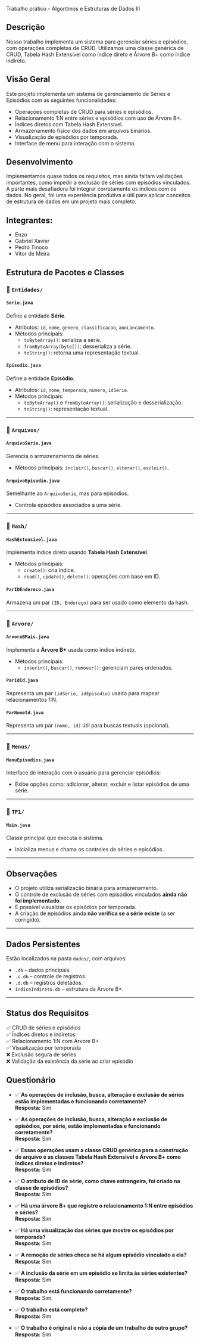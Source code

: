 Trabalho prático - Algoritmos e Estruturas de Dados III


## Descrição
Nosso trabalho implementa um sistema para gerenciar séries e episódios, com operações completas de CRUD. Utilizamos uma classe genérica de CRUD, Tabela Hash Extensível como índice direto e Árvore B+ como índice indireto.

## Visão Geral

Este projeto implementa um sistema de gerenciamento de Séries e Episódios com as seguintes funcionalidades:

- Operações completas de CRUD para séries e episódios.
- Relacionamento 1:N entre séries e episódios com uso de Árvore B+.
- Índices diretos com Tabela Hash Extensível.
- Armazenamento físico dos dados em arquivos binários.
- Visualização de episódios por temporada.
- Interface de menu para interação com o sistema.

## Desenvolvimento 
Implementamos quase todos os requisitos, mas ainda faltam validações importantes, como impedir a exclusão de séries com episódios vinculados. A parte mais desafiadora foi integrar corretamente os índices com os dados. No geral, foi uma experiência produtiva e útil para aplicar conceitos de estrutura de dados em um projeto mais completo.

## Integrantes:

- Enzo
- Gabriel Xavier
- Pedro Tinoco
- Vitor de Meira

## Estrutura de Pacotes e Classes

### 📁 `Entidades/`

#### `Serie.java`
Define a entidade **Série**.
- Atributos: `id`, `nome`, `genero`, `classificacao`, `anoLancamento`.
- Métodos principais:
  - `toByteArray()`: serializa a série.
  - `fromByteArray(byte[])`: desserializa a série.
  - `toString()`: retorna uma representação textual.

#### `Episodio.java`
Define a entidade **Episódio**.
- Atributos: `id`, `nome`, `temporada`, `numero`, `idSerie`.
- Métodos principais:
  - `toByteArray()` e `fromByteArray()`: serialização e desserialização.
  - `toString()`: representação textual.

---

### 📁 `Arquivos/`

#### `ArquivoSerie.java`
Gerencia o armazenamento de séries.
- Métodos principais: `incluir()`, `buscar()`, `alterar()`, `excluir()`.

#### `ArquivoEpisodio.java`
Semelhante ao `ArquivoSerie`, mas para episódios.
- Controla episódios associados a uma série.

---

### 📁 `Hash/`

#### `HashExtensivel.java`
Implementa índice direto usando **Tabela Hash Extensível**.
- Métodos principais:
  - `create()`: cria índice.
  - `read()`, `update()`, `delete()`: operações com base em ID.

#### `ParIDEndereco.java`
Armazena um par `(ID, Endereço)` para ser usado como elemento da hash.

---

### 📁 `Arvore/`

#### `ArvoreBMais.java`
Implementa a **Árvore B+** usada como índice indireto.
- Métodos principais:
  - `inserir()`, `buscar()`, `remover()`: gerenciam pares ordenados.

#### `ParIdId.java`
Representa um par `(idSerie, idEpisodio)` usado para mapear relacionamentos 1:N.

#### `ParNomeId.java`
Representa um par `(nome, id)` útil para buscas textuais (opcional).

---

### 📁 `Menus/`

#### `MenuEpisodios.java`
Interface de interação com o usuário para gerenciar episódios:
- Exibe opções como: adicionar, alterar, excluir e listar episódios de uma série.

---

### 📁 `TP1/`

#### `Main.java`
Classe principal que executa o sistema.
- Inicializa menus e chama os controles de séries e episódios.

---

## Observações

- O projeto utiliza serialização binária para armazenamento.
- O controle de exclusão de séries com episódios vinculados **ainda não foi implementado**.
- É possível visualizar os episódios por temporada.
- A criação de episódios ainda **não verifica se a série existe** (a ser corrigido).

---

## Dados Persistentes

Estão localizados na pasta `dados/`, com arquivos:
- `.db` – dados principais.
- `.c.db` – controle de registros.
- `.d.db` – registros deletados.
- `indiceIndireto.db` – estrutura da Árvore B+.

---

## Status dos Requisitos

✅ CRUD de séries e episódios  
✅ Índices diretos e indiretos  
✅ Relacionamento 1:N com Árvore B+  
✅ Visualização por temporada  
❌ Exclusão segura de séries  
❌ Validação da existência da série ao criar episódio 

## Questionário

- ✅ **As operações de inclusão, busca, alteração e exclusão de séries estão implementadas e funcionando corretamente?**  
  **Resposta:** Sim

- ✅ **As operações de inclusão, busca, alteração e exclusão de episódios, por série, estão implementadas e funcionando corretamente?**  
  **Resposta:** Sim

- ✅ **Essas operações usam a classe CRUD genérica para a construção do arquivo e as classes Tabela Hash Extensível e Árvore B+ como índices diretos e indiretos?**  
  **Resposta:** Sim

- ✅ **O atributo de ID de série, como chave estrangeira, foi criado na classe de episódios?**  
  **Resposta:** Sim

- ✅ **Há uma árvore B+ que registre o relacionamento 1:N entre episódios e séries?**  
  **Resposta:** Sim

- ✅ **Há uma visualização das séries que mostre os episódios por temporada?**  
  **Resposta:** Sim

- ✅ **A remoção de séries checa se há algum episódio vinculado a ela?**  
  **Resposta:** Sim

- ✅ **A inclusão da série em um episódio se limita às séries existentes?**  
  **Resposta:** Sim

- ✅ **O trabalho está funcionando corretamente?**  
  **Resposta:** Sim.

- ✅ **O trabalho está completo?**  
  **Resposta:** Sim

- ✅ **O trabalho é original e não a cópia de um trabalho de outro grupo?**  
  **Resposta:** Sim
